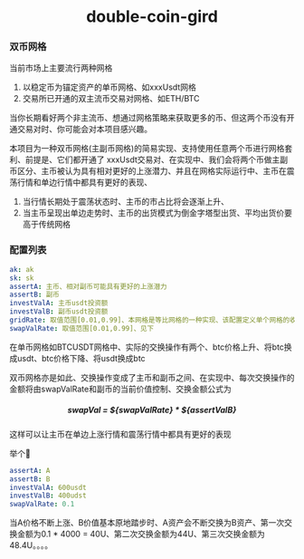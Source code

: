 <center>
  <h1>
    double-coin-gird
  </h1>
</center>

### 双币网格

当前市场上主要流行两种网格

1. 以稳定币为锚定资产的单币网格、如xxxUsdt网格
2. 交易所已开通的双主流币交易对网格、如ETH/BTC

当你长期看好两个非主流币、想通过网格策略来获取更多的币、但这两个币没有开通交易对时、你可能会对本项目感兴趣。

本项目为一种双币网格(主副币网格)的简易实现、支持使用任意两个币进行网格套利、前提是、它们都开通了 xxxUsdt交易对、在实现中、我们会将两个币做主副币区分、主币被认为具有相对更好的上涨潜力、并且在网格实际运行中、主币在震荡行情和单边行情中都具有更好的表现、

1. 当行情长期处于震荡状态时、主币的市占比将会逐渐上升、
2. 当主币呈现出单边走势时、主币的出货模式为倒金字塔型出货、平均出货价要高于传统网格

### 配置列表

```yaml
ak: ak
sk: sk
assertA: 主币、相对副币可能具有更好的上涨潜力
assertB: 副币
investValA: 主币usdt投资额
investValB: 副币usdt投资额
gridRate: 取值范围[0.01,0.99]、本网格是等比网格的一种实现、该配置定义单个网格的收益率
swapValRate: 取值范围[0.01,0.99]、见下
```

在单币网格如BTCUSDT网格中、实际的交换操作有两个、btc价格上升、将btc换成usdt、btc价格下降、将usdt换成btc

双币网格亦是如此、交换操作变成了主币和副币之间、在实现中、每次交换操作的金额将由swapValRate和副币的当前价值控制、交换金额公式为

<center>
   <h5>
     swapVal = ${swapValRate} * ${assertValB}
  </h5>
</center>

这样可以让主币在单边上涨行情和震荡行情中都具有更好的表现

举个🌰

```yaml
assertA: A
assertB: B
investValA: 600usdt
investValB: 400udst
swapValRate: 0.1
```

当A价格不断上涨、B价值基本原地踏步时、A资产会不断交换为B资产、第一次交换金额为0.1 * 4000 = 40U、第二次交换金额为44U、第三次交换金额为48.4U。。。。

